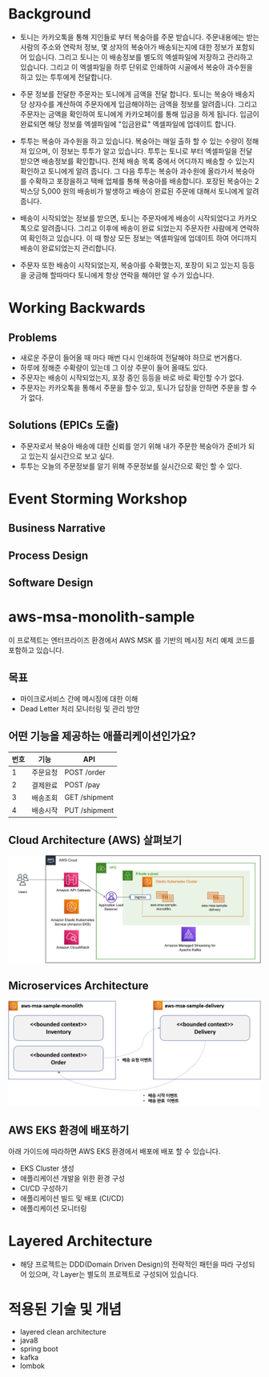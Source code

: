# Background 
- 토니는 카카오톡을 통해 지인들로 부터 복숭아를 주문 받습니다. 주문내용에는 받는사람의 주소와 연락처 정보, 몇 상자의 복숭아가 배송되는지에 대한 정보가
포함되어 있습니다. 그리고 토니는 이 배송정보를 별도의 엑셀파일에 저장하고 관리하고 있습니다. 그리고 이 엑셀파일을 하루 단위로 인쇄하여 
시골에서 복숭아 과수원을 하고 있는 투투에게 전달합니다.

- 주문 정보를 전달한 주문자는 토니에게 금액을 전달 합니다. 토니는 복숭아 배송지 당 상자수를 계산하여 주문자에게 입금해야하는 금액을 정보를 알려줍니다.
그리고 주문자는 금액을 확인하여 토니에게 카카오페이를 통해 입금을 하게 됩니다. 입금이 완료되면 해당 정보를 엑셀파일에 "입금완료" 엑셀파일에 업데이트 합니다.

- 투투는 복숭아 과수원을 하고 있습니다. 복숭아는 매일 출하 할 수 있는 수량이 정해져 있으며, 이 정보는 투투가 알고 있습니다. 투투는 토니로 부터 
엑셀파일을 전달 받으면 배송정보를 확인합니다. 전체 배송 목록 중에서 어디까지 배송할 수 있는지 확인하고 토니에게 알려 줍니다. 그 다음 투투는 복숭아
과수원에 올라가서 복숭아를 수확하고 포장을하고 택배 업체를 통해 복숭아를 배송합니다. 포장된 복숭아는 2박스당 5,000 원의 배송비가 발생하고 배송이
완료된 주문에 대해서 토니에게 알려줍니다.
 
- 배송이 시작되었는 정보를 받으면, 토니는 주문자에게 배송이 시작되었다고 카카오톡으로 알려줍니다. 그리고 이후에 배송이 완료 되었는지 주문자한 사람에게
연락하여 확인하고 있습니다. 이 때 항상 모든 정보는 엑셀파일에 업데이트 하여 어디까지 배송이 완료되었는지 관리합니다.

- 주문자 또한 배송이 시작되었는지, 복숭아를 수확했는지, 포장이 되고 있는지 등등을 궁금해 할따마다 토니에게 항상 연락을 해야만 알 수가 있습니다.

# Working Backwards
## Problems 
- 새로운 주문이 들어올 때 마다 매번 다시 인쇄하여 전달해야 하므로 번거롭다.
- 하루에 정해준 수확량이 있는데 그 이상 주문이 들어 올때도 있다.
- 주문자는 배송이 시작되었는지, 포장 중인 등등을 바로 바로 확인할 수가 없다.
- 주문자는 카카오톡을 통해서 주문을 할수 있고, 토니가 답장을 안하면 주문을 할 수가 없다.

## Solutions (EPICs 도출)
- 주문자로서 복숭아 배송에 대한 신뢰를 얻기 위해 내가 주문한 복숭아가 준비가 되고 있는지 실시간으로 보고 싶다.
- 투투는 오늘의 주문정보를 알기 위해 주문정보를 실시간으로 확인 할 수 있다.
 
# Event Storming Workshop
## Business Narrative
## Process Design
## Software Design


# aws-msa-monolith-sample
이 프로젝트는 엔터프라이즈 환경에서 AWS MSK 를 기반의 메시징 처리 예제 코드를 포함하고 있습니다. 

## 목표
- 마이크로서비스 간에 메시징에 대한 이해
- Dead Letter 처리 모니터링 및 관리 방안

## 어떤 기능을 제공하는 애플리케이션인가요?
|번호|기능|API|
|------|---|---|
|1|주문요청|POST /order|
|2|결제완료|POST /pay|
|3|배송조회|GET /shipment|
|4|배송시작|PUT /shipment|

## Cloud Architecture (AWS) 살펴보기
<img src="doc/img/aws-architecture.png">

## Microservices Architecture 
<img src="doc/img/high-level-microservice-architecture.png">

## AWS EKS 환경에 배포하기
아래 가이드에 따라하면 AWS EKS 환경에서 배포에 배포 할 수 있습니다. 

- EKS Cluster 생성
- 애플리케이션 개발을 위한 환경 구성
- CI/CD 구성하기
- 애플리케이션 빌드 및 배포 (CI/CD)  
- 애플리케이션 모니터링

# Layered Architecture
- 해당 프로젝트는 DDD(Domain Driven Design)의 전략적인 패턴을 따라 구성되어 있으며, 각 Layer는 별도의 프로젝트로 구성되어 있습니다.

# 적용된 기술 및 개념
- layered clean architecture
- java8
- spring boot
- kafka
- lombok
